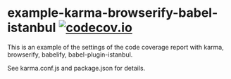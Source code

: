 # example-karma-browserify-babel-istanbul [![codecov.io](https://codecov.io/github/qetr1ck-op/example-karma-browserify-babel-istanbul/coverage.svg?branch=master)](https://codecov.io/github/qetr1ck-op/example-karma-browserify-babel-istanbul?branch=master)

This is an example of the settings of the code coverage report with karma, browserify, babelify, babel-plugin-istanbul.

See karma.conf.js and package.json for details.
